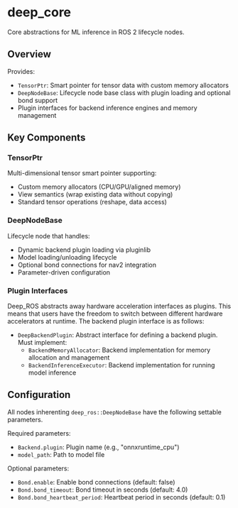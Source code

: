 # deep_core

Core abstractions for ML inference in ROS 2 lifecycle nodes.

## Overview

Provides:
- `TensorPtr`: Smart pointer for tensor data with custom memory allocators
- `DeepNodeBase`: Lifecycle node base class with plugin loading and optional bond support
- Plugin interfaces for backend inference engines and memory management

## Key Components

### TensorPtr
Multi-dimensional tensor smart pointer supporting:
- Custom memory allocators (CPU/GPU/aligned memory)
- View semantics (wrap existing data without copying)
- Standard tensor operations (reshape, data access)

### DeepNodeBase
Lifecycle node that handles:
- Dynamic backend plugin loading via pluginlib
- Model loading/unloading lifecycle
- Optional bond connections for nav2 integration
- Parameter-driven configuration

### Plugin Interfaces
Deep_ROS abstracts away hardware acceleration interfaces as plugins. This means that users have the
freedom to switch between different hardware accelerators at runtime. The backend plugin interface is
as follows:
- `DeepBackendPlugin`: Abstract interface for defining a backend plugin. Must implement:
  - `BackendMemoryAllocator`: Backend implementation for memory allocation and management
  - `BackendInferenceExecutor`: Backend implementation for running model inference

## Configuration

All nodes inherenting `deep_ros::DeepNodeBase` have the following settable parameters.

Required parameters:
- `Backend.plugin`: Plugin name (e.g., "onnxruntime_cpu")
- `model_path`: Path to model file

Optional parameters:
- `Bond.enable`: Enable bond connections (default: false)
- `Bond.bond_timeout`: Bond timeout in seconds (default: 4.0)
- `Bond.bond_heartbeat_period`: Heartbeat period in seconds (default: 0.1)

